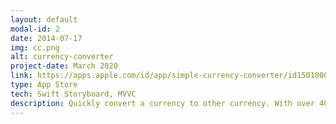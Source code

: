 ```yaml
---
layout: default
modal-id: 2
date: 2014-07-17
img: cc.png
alt: currency-converter
project-date: March 2020
link: https://apps.apple.com/id/app/simple-currency-converter/id1501808370
type: App Store
tech: Swift Storyboard, MVVC 
description: Quickly convert a currency to other currency. With over 40+ supported currency available
---
```

